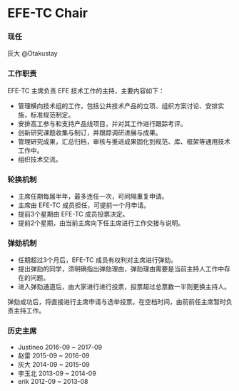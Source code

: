 EFE-TC Chair
===========

### 现任

灰大 @Otakustay

### 工作职责

EFE-TC 主席负责 EFE 技术工作的主持，主要内容如下：

- 管理横向技术组的工作，包括公共技术产品的立项、组织方案讨论、安排实施，标准规范制定。
- 安排高工参与和支持产品线项目，并对其工作进行跟踪考评。
- 创新研究课题收集与制订，并跟踪调研进展与成果。
- 管理研究成果，汇总归档，审核与推进成果固化到规范、库、框架等通用技术工作中。
- 组织技术交流。

### 轮换机制

- 主席任期每届半年，最多连任一次，可间隔重复申请。
- 主席由 EFE-TC 成员担任，可提前一个月申请。
- 提前3个星期由 EFE-TC 成员投票决定。
- 提前2个星期，由当前主席向下任主席进行工作交接与说明。

### 弹劾机制

- 任期超过3个月后，EFE-TC 成员有权利对主席进行弹劾。
- 提出弹劾的同学，须明确指出弹劾理由，弹劾理由需要是当前主持人工作中存在的问题。
- 进入弹劾通道后，由大家进行进行投票，投票超过总票数一半则更换主持人。

弹劾成功后，将直接进行主席申请与选举投票。在空档时间，由前前任主席暂时负责主持工作。


### 历史主席


- Justineo 2016-09 ~ 2017-09
- 赵雷 2015-09 ~ 2016-09
- 灰大 2014-09 ~ 2015-09
- 李玉北 2013-09 ~ 2014-09
- erik 2012-09 ~ 2013-08

